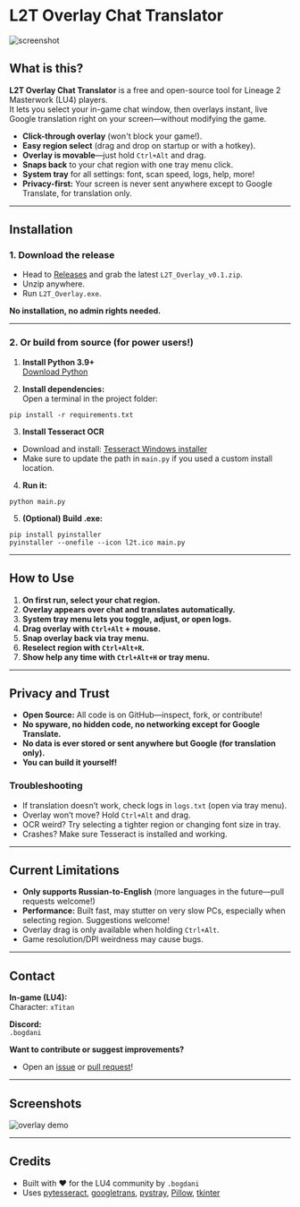 # L2T Overlay Chat Translator

![screenshot](docs/screenshot.png)

## What is this?

**L2T Overlay Chat Translator** is a free and open-source tool for Lineage 2 Masterwork (LU4) players.  
It lets you select your in-game chat window, then overlays instant, live Google translation right on your screen—without modifying the game.

- **Click-through overlay** (won't block your game!).
- **Easy region select** (drag and drop on startup or with a hotkey).
- **Overlay is movable**—just hold `Ctrl+Alt` and drag.
- **Snaps back** to your chat region with one tray menu click.
- **System tray** for all settings: font, scan speed, logs, help, more!
- **Privacy-first:** Your screen is never sent anywhere except to Google Translate, for translation only.

---

## Installation

### 1. **Download the release**

- Head to [Releases](https://github.com/YOURNAME/l2t-overlay-chat-translator/releases) and grab the latest `L2T_Overlay_v0.1.zip`.
- Unzip anywhere.
- Run `L2T_Overlay.exe`.

**No installation, no admin rights needed.**

---

### 2. **Or build from source (for power users!)**

1. **Install Python 3.9+**  
   [Download Python](https://www.python.org/downloads/)

2. **Install dependencies:**  
   Open a terminal in the project folder:
```
pip install -r requirements.txt
```

3. **Install Tesseract OCR**  
- Download and install: [Tesseract Windows installer](https://tesseract-ocr.github.io/tessdoc/Installation.html)
- Make sure to update the path in `main.py` if you used a custom install location.

4. **Run it:**  
```
python main.py
```

5. **(Optional) Build .exe:**  
```
pip install pyinstaller
pyinstaller --onefile --icon l2t.ico main.py
```


---

## How to Use

1. **On first run, select your chat region.**
2. **Overlay appears over chat and translates automatically.**
3. **System tray menu lets you toggle, adjust, or open logs.**
4. **Drag overlay with `Ctrl+Alt` + mouse.**
5. **Snap overlay back via tray menu.**
6. **Reselect region with `Ctrl+Alt+R`.**
7. **Show help any time with `Ctrl+Alt+H` or tray menu.**

---

## Privacy and Trust

- **Open Source:** All code is on GitHub—inspect, fork, or contribute!
- **No spyware, no hidden code, no networking except for Google Translate.**
- **No data is ever stored or sent anywhere but Google (for translation only).**
- **You can build it yourself!**

### **Troubleshooting**

- If translation doesn’t work, check logs in `logs.txt` (open via tray menu).
- Overlay won’t move? Hold `Ctrl+Alt` and drag.
- OCR weird? Try selecting a tighter region or changing font size in tray.
- Crashes? Make sure Tesseract is installed and working.

---

## Current Limitations

- **Only supports Russian-to-English** (more languages in the future—pull requests welcome!)
- **Performance:** Built fast, may stutter on very slow PCs, especially when selecting region. Suggestions welcome!
- Overlay drag is only available when holding `Ctrl+Alt`.
- Game resolution/DPI weirdness may cause bugs.

---

## Contact

**In-game (LU4):**  
Character: `xTitan`

**Discord:**  
`.bogdani`

**Want to contribute or suggest improvements?**  
- Open an [issue](https://github.com/YOURNAME/l2t-overlay-chat-translator/issues) or [pull request](https://github.com/YOURNAME/l2t-overlay-chat-translator/pulls)!

---

## Screenshots

![overlay demo](docs/overlay_demo.gif)

---

## Credits

- Built with ❤️ for the LU4 community by `.bogdani`
- Uses [pytesseract](https://github.com/madmaze/pytesseract), [googletrans](https://github.com/ssut/py-googletrans), [pystray](https://github.com/moses-palmer/pystray), [Pillow](https://python-pillow.org/), [tkinter](https://docs.python.org/3/library/tkinter.html)
